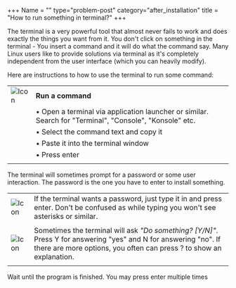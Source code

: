 +++
Name = ""
type="problem-post"
category="after_installation"
title = "How to run something in terminal?"
+++

The terminal is a very powerful tool that almost never fails to work and does exactly the things you want from it. You don't click on something in the terminal - You insert a command and it will do what the command say. Many Linux users like to provide solutions via terminal as it's completely independent from the user interface (which you can heavily modify). 

Here are instructions to how to use the terminal to run some command:

|   |   |
|---|---|
| ![Icon](;baseurl;/img/actions/run.svg) | **Run a command** |
|  | • Open a terminal via application launcher or similar. Search for "Terminal", "Console", "Konsole" etc. |
|  | • Select the command text and copy it |
|  | • Paste it into the terminal window |
|  | • Press enter |
|   |   |

The terminal will sometimes prompt for a password or some user interaction. The password is the one you have to enter to install something.

|   |   |
|---|---|
| ![Icon](;baseurl;/img/actions/information.svg) | If the terminal wants a password, just type it in and press enter. Don't be confused as while typing you won't see asterisks or similar. |
|   |   |
| ![Icon](;baseurl;/img/actions/information.svg) | Sometimes the terminal will ask *"Do something? [Y/N]"*. Press Y for answering "yes" and N for answering "no". If there are more options, you often can press ? to show an explanation. |
|   |   |

Wait until the program is finished. You may press enter multiple times
